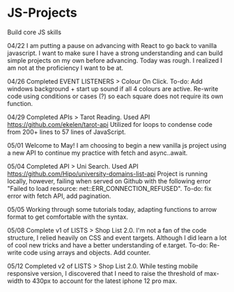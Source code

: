 # JS-Projects
Build core JS skills

04/22 I am putting a pause on advancing with React to go back to vanilla javascript. I want to make sure I have a strong understanding and can build simple projects on my own before advancing. Today was rough. I realized I am not at the proficiency I want to be at.

04/26 Completed EVENT LISTENERS > Colour On Click. 
      To-do: Add windows background + start up sound if all 4 colours are active.
             Re-write code using conditions or cases (?) so each square does not require its own function.
             
04/29 Completed APIs > Tarot Reading.
      Used API https://github.com/ekelen/tarot-api
      Utilized for loops to condense code from 200+ lines to 57 lines of JavaScript.
      
05/01 Welcome to May! I am choosing to begin a new vanilla js project using a new API to continue my practice with fetch and async..await.

05/04 Completed API > Uni Search.
      Used API https://github.com/Hipo/university-domains-list-api
      Project is running locally, however, failing when served on Github with the following error "Failed to load resource: net::ERR_CONNECTION_REFUSED".
      To-do: fix error with fetch API, add pagination.
      
05/05 Working through some tutorials today, adapting functions to arrow format to get comfortable with the syntax.

05/08 Complete v1 of LISTS > Shop List 2.0.
      I'm not a fan of the code structure, I relied heavily on CSS and event targets. Although I did learn a lot of cool new tricks and have a better understanding of e.target.
      To-do: Re-write code using arrays and objects.
             Add counter.
             
05/12 Completed v2 of LISTS > Shop List 2.0.
      While testing mobile responsive version, I discovered that I need to raise the threshold of max-width to 430px to account for the latest iphone 12 pro max.         
             
